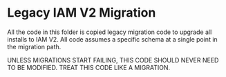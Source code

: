 # Legacy IAM V2 Migration

All the code in this folder is copied legacy migration code to upgrade all installs to IAM V2.
All code assumes a specific schema at a single point in the migration path.

UNLESS MIGRATIONS START FAILING, THIS CODE SHOULD NEVER NEED TO BE MODIFIED. TREAT THIS CODE LIKE A MIGRATION.
